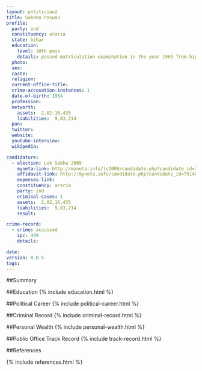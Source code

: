 ```yaml
---
layout: politician2
title: Sukdeo Paswan
profile: 
  party: ind
  constituency: araria
  state: bihar
  education: 
    level: 10th pass
    details: passed matriculation examination in the year 1969 from high school, narpatganj
  photo: 
  sex: 
  caste: 
  religion: 
  current-office-title: 
  crime-accusation-instances: 1
  date-of-birth: 1954
  profession: 
  networth: 
    assets:  2,02,16,435
    liabilities:  9,03,214
  pan: 
  twitter: 
  website: 
  youtube-interview: 
  wikipedia: 

candidature: 
  - election: Lok Sabha 2009
    myneta-link: http://myneta.info/ls2009/candidate.php?candidate_id=7514
    affidavit-link: http://myneta.info/candidate.php?candidate_id=7514&scan=original
    expenses-link: 
    constituency: araria 
    party: ind
    criminal-cases: 1
    assets:  2,02,16,435
    liabilities:  9,03,214
    result:  

crime-record: 
  - crime: accussed
    ipc: 409
    details:    

date: 
version: 0.0.5
tags: 
---
```

##Summary


##Education
{% include education.html %}


##Political Career
{% include political-career.html %}


##Criminal Record
{% include criminal-record.html %}


##Personal Wealth
{% include personal-wealth.html %}


##Public Office Track Record
{% include track-record.html %}


##References


{% include references.html %}
